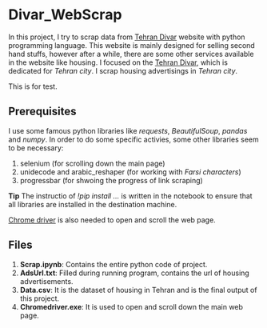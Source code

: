 # Divar_WebScrap

In this project, I try to scrap data from [Tehran Divar](https://divar.ir/s/tehran) website with python programming language. 
This website is mainly designed for selling second hand stuffs, however after a while, there are some other services available in the website like housing.
I focused on the [Tehran Divar](https://divar.ir/s/tehran), which is dedicated for *Tehran city*. I scrap housing advertisings in *Tehran city*.

This is for test.

## Prerequisites
I use some famous python libraries like *requests*, *BeautifulSoup*, *pandas* and *numpy*. In order to do some specific activies, some other libraries seem to be necessary:
1.   selenium (for scrolling down the main page)
2.   unidecode and arabic_reshaper (for working with *Farsi characters*)
3.   progressbar (for shwoing the progress of link scraping)

**Tip** The instructio of *!pip install ...* is written in the notebook to ensure that all libraries are installed in the destination machine.

[Chrome driver](https://chromedriver.chromium.org/) is also needed to open and scroll the web page.

## Files
1.   **Scrap.ipynb**: Contains the entire python code of project.
2.   **AdsUrl.txt**: Filled during running program, contains the url of housing advertisements.
3.   **Data.csv**: It is the dataset of housing in Tehran and is the final output of this project.
4.   **Chromedriver.exe**: It is used to open and scroll down the main web page.
